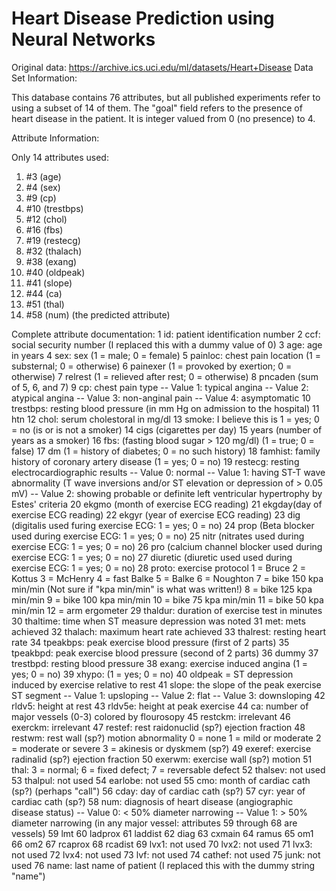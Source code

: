 # Heart Disease Prediction using Neural Networks
Original data: https://archive.ics.uci.edu/ml/datasets/Heart+Disease
Data Set Information:

This database contains 76 attributes, but all published experiments refer to using a subset of 14 of them. The "goal" field refers to the presence of heart disease in the patient. It is integer valued from 0 (no presence) to 4.


Attribute Information:

Only 14 attributes used:
1. #3 (age)
2. #4 (sex)
3. #9 (cp)
4. #10 (trestbps)
5. #12 (chol)
6. #16 (fbs)
7. #19 (restecg)
8. #32 (thalach)
9. #38 (exang)
10. #40 (oldpeak)
11. #41 (slope)
12. #44 (ca)
13. #51 (thal)
14. #58 (num) (the predicted attribute)

Complete attribute documentation:
1 id: patient identification number
2 ccf: social security number (I replaced this with a dummy value of 0)
3 age: age in years
4 sex: sex (1 = male; 0 = female)
5 painloc: chest pain location (1 = substernal; 0 = otherwise)
6 painexer (1 = provoked by exertion; 0 = otherwise)
7 relrest (1 = relieved after rest; 0 = otherwise)
8 pncaden (sum of 5, 6, and 7)
9 cp: chest pain type
-- Value 1: typical angina
-- Value 2: atypical angina
-- Value 3: non-anginal pain
-- Value 4: asymptomatic
10 trestbps: resting blood pressure (in mm Hg on admission to the hospital)
11 htn
12 chol: serum cholestoral in mg/dl
13 smoke: I believe this is 1 = yes; 0 = no (is or is not a smoker)
14 cigs (cigarettes per day)
15 years (number of years as a smoker)
16 fbs: (fasting blood sugar > 120 mg/dl) (1 = true; 0 = false)
17 dm (1 = history of diabetes; 0 = no such history)
18 famhist: family history of coronary artery disease (1 = yes; 0 = no)
19 restecg: resting electrocardiographic results
-- Value 0: normal
-- Value 1: having ST-T wave abnormality (T wave inversions and/or ST elevation or depression of > 0.05 mV)
-- Value 2: showing probable or definite left ventricular hypertrophy by Estes' criteria
20 ekgmo (month of exercise ECG reading)
21 ekgday(day of exercise ECG reading)
22 ekgyr (year of exercise ECG reading)
23 dig (digitalis used furing exercise ECG: 1 = yes; 0 = no)
24 prop (Beta blocker used during exercise ECG: 1 = yes; 0 = no)
25 nitr (nitrates used during exercise ECG: 1 = yes; 0 = no)
26 pro (calcium channel blocker used during exercise ECG: 1 = yes; 0 = no)
27 diuretic (diuretic used used during exercise ECG: 1 = yes; 0 = no)
28 proto: exercise protocol
1 = Bruce
2 = Kottus
3 = McHenry
4 = fast Balke
5 = Balke
6 = Noughton
7 = bike 150 kpa min/min (Not sure if "kpa min/min" is what was written!)
8 = bike 125 kpa min/min
9 = bike 100 kpa min/min
10 = bike 75 kpa min/min
11 = bike 50 kpa min/min
12 = arm ergometer
29 thaldur: duration of exercise test in minutes
30 thaltime: time when ST measure depression was noted
31 met: mets achieved
32 thalach: maximum heart rate achieved
33 thalrest: resting heart rate
34 tpeakbps: peak exercise blood pressure (first of 2 parts)
35 tpeakbpd: peak exercise blood pressure (second of 2 parts)
36 dummy
37 trestbpd: resting blood pressure
38 exang: exercise induced angina (1 = yes; 0 = no)
39 xhypo: (1 = yes; 0 = no)
40 oldpeak = ST depression induced by exercise relative to rest
41 slope: the slope of the peak exercise ST segment
-- Value 1: upsloping
-- Value 2: flat
-- Value 3: downsloping
42 rldv5: height at rest
43 rldv5e: height at peak exercise
44 ca: number of major vessels (0-3) colored by flourosopy
45 restckm: irrelevant
46 exerckm: irrelevant
47 restef: rest raidonuclid (sp?) ejection fraction
48 restwm: rest wall (sp?) motion abnormality
0 = none
1 = mild or moderate
2 = moderate or severe
3 = akinesis or dyskmem (sp?)
49 exeref: exercise radinalid (sp?) ejection fraction
50 exerwm: exercise wall (sp?) motion
51 thal: 3 = normal; 6 = fixed defect; 7 = reversable defect
52 thalsev: not used
53 thalpul: not used
54 earlobe: not used
55 cmo: month of cardiac cath (sp?) (perhaps "call")
56 cday: day of cardiac cath (sp?)
57 cyr: year of cardiac cath (sp?)
58 num: diagnosis of heart disease (angiographic disease status)
-- Value 0: < 50% diameter narrowing
-- Value 1: > 50% diameter narrowing
(in any major vessel: attributes 59 through 68 are vessels)
59 lmt
60 ladprox
61 laddist
62 diag
63 cxmain
64 ramus
65 om1
66 om2
67 rcaprox
68 rcadist
69 lvx1: not used
70 lvx2: not used
71 lvx3: not used
72 lvx4: not used
73 lvf: not used
74 cathef: not used
75 junk: not used
76 name: last name of patient (I replaced this with the dummy string "name")
